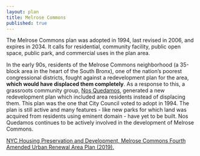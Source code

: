 ```yaml
---
layout: plan
title: Melrose Commons
published: true
---
```


The Melrose Commons plan was adopted in 1994, last revised in 2006, and expires in 2034. It calls for residential, community facility, public open space, public park, and commercial uses in the plan area.

In the early 90s, residents of the Melrose Commons neighborhood (a 35-block area in the heart of the South Bronx), one of the nation’s poorest congressional districts, fought against a redevelopment plan for the area, **which would have displaced them completely**. As a response to this, a grassroots community group, [Nos Quedamos](http://www.nosquedamos.org/), generated a new redevelopment plan which included area residents instead of displacing them. This plan was the one that City Council voted to adopt in 1994. The plan is still active and many features - like new parks for which land was acquired from residents using eminent domain - have yet to be built. Nos Quedamos continues to be actively involved in the development of Melrose Commons. 

[NYC Housing Preservation and Development, Melrose Commons Fourth Amended Urban Renewal Area Plan (2019).](https://www.nyc.gov/assets/hpd/downloads/pdfs/services/melrose-commons-fourth-amended-urp.pdf)
